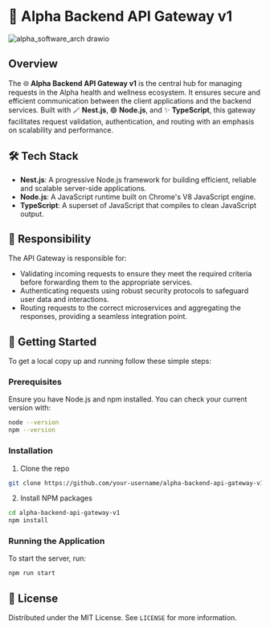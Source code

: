 # 🚀 Alpha Backend API Gateway v1

![alpha_software_arch drawio](https://github.com/launchpadapps-au/alpha-backend-api-gateway/assets/118795141/aac14433-8f0a-4a49-9356-daf7e53e8601)

## Overview
The 🌐 **Alpha Backend API Gateway v1** is the central hub for managing requests in the Alpha health and wellness ecosystem. It ensures secure and efficient communication between the client applications and the backend services. Built with 🪄 **Nest.js**, 🟢 **Node.js**, and ✨ **TypeScript**, this gateway facilitates request validation, authentication, and routing with an emphasis on scalability and performance.

## 🛠️ Tech Stack

- **Nest.js**: A progressive Node.js framework for building efficient, reliable and scalable server-side applications.
- **Node.js**: A JavaScript runtime built on Chrome's V8 JavaScript engine.
- **TypeScript**: A superset of JavaScript that compiles to clean JavaScript output.

## 🎯 Responsibility

The API Gateway is responsible for:
- Validating incoming requests to ensure they meet the required criteria before forwarding them to the appropriate services.
- Authenticating requests using robust security protocols to safeguard user data and interactions.
- Routing requests to the correct microservices and aggregating the responses, providing a seamless integration point.

## 🚀 Getting Started

To get a local copy up and running follow these simple steps:

### Prerequisites

Ensure you have Node.js and npm installed. You can check your current version with:

```bash
node --version
npm --version
```

### Installation

1. Clone the repo

```bash
git clone https://github.com/your-username/alpha-backend-api-gateway-v1.git
```

2. Install NPM packages

```bash
cd alpha-backend-api-gateway-v1
npm install
```

### Running the Application

To start the server, run:

```bash
npm run start
```

## 📜 License

Distributed under the MIT License. See `LICENSE` for more information.
